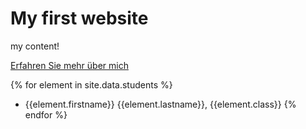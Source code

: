 # My first website

my content!

[Erfahren Sie mehr über mich](about_me.md)

{% for element in site.data.students %}
- {{element.firstname}} {{element.lastname}}, {{element.class}}
{% endfor %}
